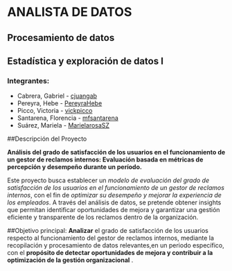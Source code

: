 # ANALISTA DE DATOS

## Procesamiento de datos
## Estadística y exploración de datos I

### Integrantes: 
- Cabrera, Gabriel - [cjuangab](https://github.com/cjuangab)
- Pereyra, Hebe - [PereyraHebe](https://github.com/PereyraHebe)
- Picco, Victoria - [vickpicco](https://github.com/vickpicco)
- Santarena, Florencia - [mfsantarena](https://github.com/mfsantarena)
- Suárez, Mariela - [MarielarosaSZ](https://github.com/MarielarosaSZ)

##Descripción del Proyecto

**Análisis del grado de satisfacción de los usuarios en el funcionamiento de un gestor de reclamos internos: Evaluación basada en métricas de percepción y desempeño durante un período.**

Este proyecto busca establecer un *modelo de evaluación del grado de satisfacción de los usuarios en el funcionamiento de un gestor de reclamos internos*, con el fin de *optimizar su desempeño y mejorar la experiencia de los empleados*. A través del análisis de datos, se pretende obtener insights que permitan identificar oportunidades de mejora y garantizar una gestión eficiente y transparente de los reclamos dentro de la organización.

##Objetivo principal:
**Analizar** el grado de satisfacción de los usuarios respecto al funcionamiento del gestor de reclamos internos, mediante la recopilación y procesamiento de datos relevantes,en un periodo específico, con el **propósito de detectar oportunidades de mejora y contribuir a la optimización de la gestión organizacional** .
